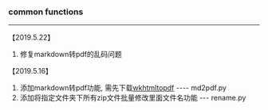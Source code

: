 ### common functions
------
【2019.5.22】
1. 修复markdown转pdf的乱码问题


【2019.5.16】

1. 添加markdown转pdf功能, 需先下载[wkhtmltopdf](https://github.com/JazzCore/python-pdfkit/wiki/Installing-wkhtmltopdf)    ---- md2pdf.py
2. 添加将指定文件夹下所有zip文件批量修改里面文件名功能    --- rename.py

